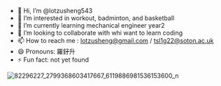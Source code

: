 - 👋 Hi, I’m @lotzusheng543
- 👀 I’m interested in workout, badminton, and basketball
- 🌱 I’m currently learning mechanical engineer year2
- 💞️ I’m looking to collaborate with whi want to learn coding
- 📫 How to reach me : lotzusheng@gmail.com / tsl1g22@soton.ac.uk
- 😄 Pronouns: 羅釨升
- ⚡ Fun fact: not yet found

![82296227_2799368603417667_6119886981536153600_n](https://github.com/user-attachments/assets/2200616a-e236-45db-9add-40bf2cdb9903)




<!---
lotzusheng543/lotzusheng543 is a ✨ special ✨ repository because its `README.md` (this file) appears on your GitHub profile.
You can click the Preview link to take a look at your changes.
--->
